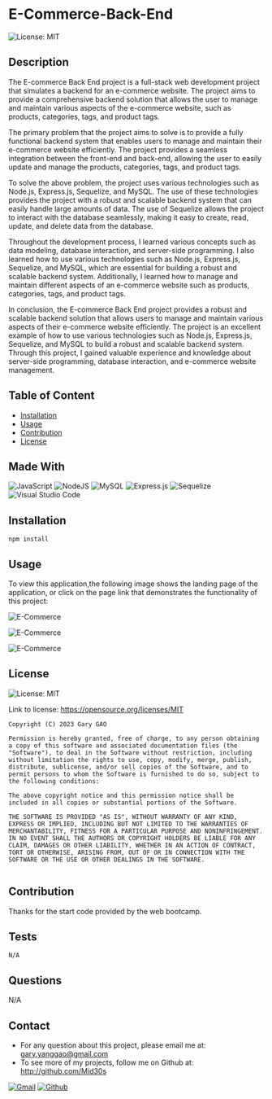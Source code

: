 # E-Commerce-Back-End

![License: MIT](https://img.shields.io/badge/License-MIT-yellow.svg)

## Description

The E-commerce Back End project is a full-stack web development project that simulates a backend for an e-commerce website. The project aims to provide a comprehensive backend solution that allows the user to manage and maintain various aspects of the e-commerce website, such as products, categories, tags, and product tags.

The primary problem that the project aims to solve is to provide a fully functional backend system that enables users to manage and maintain their e-commerce website efficiently. The project provides a seamless integration between the front-end and back-end, allowing the user to easily update and manage the products, categories, tags, and product tags.

To solve the above problem, the project uses various technologies such as Node.js, Express.js, Sequelize, and MySQL. The use of these technologies provides the project with a robust and scalable backend system that can easily handle large amounts of data. The use of Sequelize allows the project to interact with the database seamlessly, making it easy to create, read, update, and delete data from the database.

Throughout the development process, I learned various concepts such as data modeling, database interaction, and server-side programming. I also learned how to use various technologies such as Node.js, Express.js, Sequelize, and MySQL, which are essential for building a robust and scalable backend system. Additionally, I learned how to manage and maintain different aspects of an e-commerce website such as products, categories, tags, and product tags.

In conclusion, the E-commerce Back End project provides a robust and scalable backend solution that allows users to manage and maintain various aspects of their e-commerce website efficiently. The project is an excellent example of how to use various technologies such as Node.js, Express.js, Sequelize, and MySQL to build a robust and scalable backend system. Through this project, I gained valuable experience and knowledge about server-side programming, database interaction, and e-commerce website management.

## Table of Content

* [Installation](#installation)
* [Usage](#usage)
* [Contribution](#contribution)
* [License](#license)
  
## Made With

![JavaScript](https://img.shields.io/badge/javascript-%23323330.svg?style=for-the-badge&logo=javascript&logoColor=%23F7DF1E)
![NodeJS](https://img.shields.io/badge/node.js-6DA55F?style=for-the-badge&logo=node.js&logoColor=white)
![MySQL](https://img.shields.io/badge/mysql-%2300f.svg?style=for-the-badge&logo=mysql&logoColor=white)
![Express.js](https://img.shields.io/badge/express.js-%23404d59.svg?style=for-the-badge&logo=express&logoColor=%2361DAFB)
![Sequelize](https://img.shields.io/badge/Sequelize-52B0E7?style=for-the-badge&logo=Sequelize&logoColor=white)
![Visual Studio Code](https://img.shields.io/badge/Visual%20Studio%20Code-0078d7.svg?style=for-the-badge&logo=visual-studio-code&logoColor=white)
  
## Installation  

```
npm install
```

## Usage

To view this application,the following image shows the landing page of the application, or click on the page link that demonstrates the functionality of this project:\
<url>

![E-Commerce](./assets/images/1.png)

![E-Commerce](./assets/images/2.png)

![E-Commerce](./assets/images/3.png)

## License

![License: MIT](https://img.shields.io/badge/License-MIT-yellow.svg)

Link to license: <https://opensource.org/licenses/MIT>

```
Copyright (C) 2023 Gary GAO

Permission is hereby granted, free of charge, to any person obtaining a copy of this software and associated documentation files (the "Software"), to deal in the Software without restriction, including without limitation the rights to use, copy, modify, merge, publish, distribute, sublicense, and/or sell copies of the Software, and to permit persons to whom the Software is furnished to do so, subject to the following conditions:

The above copyright notice and this permission notice shall be included in all copies or substantial portions of the Software.

THE SOFTWARE IS PROVIDED "AS IS", WITHOUT WARRANTY OF ANY KIND, EXPRESS OR IMPLIED, INCLUDING BUT NOT LIMITED TO THE WARRANTIES OF MERCHANTABILITY, FITNESS FOR A PARTICULAR PURPOSE AND NONINFRINGEMENT. IN NO EVENT SHALL THE AUTHORS OR COPYRIGHT HOLDERS BE LIABLE FOR ANY CLAIM, DAMAGES OR OTHER LIABILITY, WHETHER IN AN ACTION OF CONTRACT, TORT OR OTHERWISE, ARISING FROM, OUT OF OR IN CONNECTION WITH THE SOFTWARE OR THE USE OR OTHER DEALINGS IN THE SOFTWARE.
  
```
  
## Contribution

Thanks for the start code provided by the web bootcamp.

## Tests

```
N/A
```

## Questions

N/A

## Contact

* For any question about this project, please email me at: gary.yanggao@gmail.com
* To see more of my projects, follow me on Github at: <http://github.com/Mid30s>
  
[![Gmail](https://img.shields.io/badge/Gmail-D14836?style=for-the-badge&logo=gmail&logoColor=white)](mailto:gary.yanggao@gmail.com)
[![Github](https://img.shields.io/badge/GitHub-100000?style=for-the-badge&logo=github&logoColor=white)](https://github.com/Mid30s)
